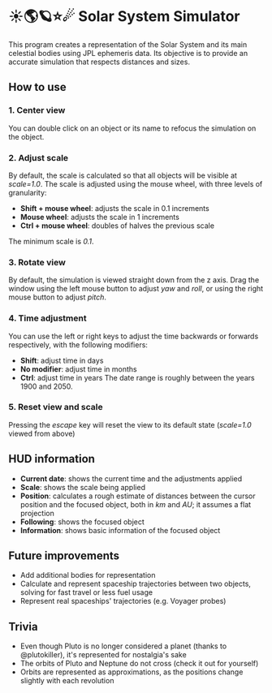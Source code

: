 # ☀🌎🪐⭐☄ Solar System Simulator
This program creates a representation of the Solar System and its main celestial bodies using JPL ephemeris data. Its objective is to provide an accurate simulation that respects distances and sizes.
## How to use
### 1. Center view
You can double click on an object or its name to refocus the simulation on the object.
### 2. Adjust scale
By default, the scale is calculated so that all objects will be visible at *scale=1.0*. The scale is adjusted using the mouse wheel, with three levels of granularity:
* **Shift + mouse wheel**: adjusts the scale in 0.1 increments
* **Mouse wheel**: adjusts the scale in 1 increments
* **Ctrl + mouse wheel**: doubles of halves the previous scale

The minimum scale is *0.1*.
### 3. Rotate view
By default, the simulation is viewed straight down from the z axis. Drag the window using the left mouse button to adjust *yaw* and *roll*, or using the right mouse button to adjust *pitch*.
### 4. Time adjustment
You can use the left or right keys to adjust the time backwards or forwards respectively, with the following modifiers:
* **Shift**: adjust time in days
* **No modifier**: adjust time in months
* **Ctrl**: adjust time in years
The date range is roughly between the years 1900 and 2050.
### 5. Reset view and scale
Pressing the *escape* key will reset the view to its default state (*scale=1.0* viewed from above)
## HUD information
* **Current date**: shows the current time and the adjustments applied
* **Scale**: shows the scale being applied
* **Position**: calculates a rough estimate of distances between the cursor position and the focused object, both in *km* and *AU*; it assumes a flat projection
* **Following**: shows the focused object
* **Information**: shows basic information of the focused object
## Future improvements
* Add additional bodies for representation
* Calculate and represent spaceship trajectories between two objects, solving for fast travel or less fuel usage
* Represent real spaceships' trajectories (e.g. Voyager probes)
## Trivia
* Even though Pluto is no longer considered a planet (thanks to @plutokiller), it's represented for nostalgia's sake
* The orbits of Pluto and Neptune do not cross (check it out for yourself)
* Orbits are represented as approximations, as the positions change slightly with each revolution

